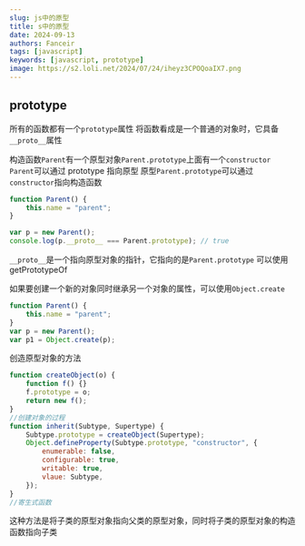 ```yaml
---
slug: js中的原型
title: s中的原型
date: 2024-09-13
authors: Fanceir
tags: [javascript]
keywords: [javascript, prototype]
image: https://s2.loli.net/2024/07/24/iheyz3CPOQoaIX7.png
---
```


## prototype

所有的函数都有一个`prototype`属性
将函数看成是一个普通的对象时，它具备`__proto__`属性

构造函数`Parent`有一个原型对象`Parent.prototype`上面有一个`constructor`
`Parent`可以通过 prototype 指向原型
原型`Parent.prototype`可以通过`constructor`指向构造函数

```javascript
function Parent() {
    this.name = "parent";
}

var p = new Parent();
console.log(p.__proto__ === Parent.prototype); // true
```

`__proto__`是一个指向原型对象的指针，它指向的是`Parent.prototype`
可以使用 getPrototypeOf

如果要创建一个新的对象同时继承另一个对象的属性，可以使用`Object.create`

```javascript
function Parent() {
    this.name = "parent";
}
var p = new Parent();
var p1 = Object.create(p);
```

创造原型对象的方法

```javascript
function createObject(o) {
    function f() {}
    f.prototype = o;
    return new f();
}
//创建对象的过程
function inherit(Subtype, Supertype) {
    Subtype.prototype = createObject(Supertype);
    Object.defineProperty(Subtype.prototype, "constructor", {
        enumerable: false,
        configurable: true,
        writable: true,
        vlaue: Subtype,
    });
}
//寄生式函数
```

这种方法是将子类的原型对象指向父类的原型对象，同时将子类的原型对象的构造函数指向子类
